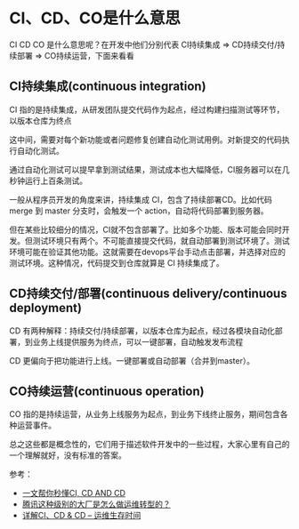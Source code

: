 
# CI、CD、CO是什么意思

CI CD CO 是什么意思呢？在开发中他们分别代表 CI持续集成 => CD持续交付/持续部署 => CO持续运营，下面来看看

## CI持续集成(continuous integration)
CI 指的是持续集成，从研发团队提交代码作为起点，经过构建扫描测试等环节，以版本仓库为终点

这中间，需要对每个新功能或者问题修复创建自动化测试用例。对新提交的代码执行自动化测试。

通过自动化测试可以提早拿到测试结果，测试成本也大幅降低，CI服务器可以在几秒钟运行上百条测试。

一般从程序员开发的角度来讲，持续集成 CI，包含了持续部署CD。比如代码 merge 到 master 分支时，会触发一个 action，自动将代码部署到服务器。

但在某些比较细分的情况，CI就不包含部署了。比如多个功能、版本可能会同时开发。但测试环境只有两个。不可能直接提交代码，就自动部署到测试环境了。测试环境可能在验证其他功能。这就需要在devops平台手动点击部署，并选择对应的测试环境。这种情况，代码提交到仓库就算是 CI 持续集成了。

## CD持续交付/部署(continuous delivery/continuous deployment)
CD 有两种解释：持续交付/持续部署，以版本仓库为起点，经过各模块自动化部署，到业务上线提供服务为终点，可以一键部署，自动触发发布流程

CD 更偏向于把功能进行上线。一键部署或自动部署（合并到master）。

## CO持续运营(continuous operation)
CO 指的是持续运营，从业务上线服务为起点，到业务下线终止服务，期间包含各种运营事件。


总之这些都是概念性的，它们用于描述软件开发中的一些过程，大家心里有自己的一个理解就好，没有标准的答案。

参考：

- [一文帮你秒懂CI, CD AND CD](https://zhuanlan.zhihu.com/p/31097868)
- [腾讯这种级别的大厂是怎么做运维转型的？](https://www.sohu.com/a/275215574_355140)
- [详解CI、CD & CD – 运维生存时间](http://www.360doc.com/content/18/0903/11/19960613_783492490.shtml)